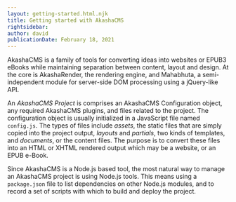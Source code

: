 ```yaml
---
layout: getting-started.html.njk
title: Getting started with AkashaCMS
rightsidebar:
author: david
publicationDate: February 18, 2021
---
```


AkashaCMS is a family of tools for converting ideas into websites or EPUB3 eBooks while maintaining separation between content, layout and design.  At the core is AkashaRender, the rendering engine, and Mahabhuta, a semi-independent module for server-side DOM processing using a jQuery-like API.

An _AkashaCMS Project_ is comprises an AkashaCMS Configuration object, any required AkashaCMS plugins, and files related to the project.  The configuration object is usually initialized in a JavaScript file named `config.js`.  The types of files include _assets_, the static files that are simply copied into the project output, _layouts_ and _partials_, two kinds of templates, and _documents_, or the content files.  The purpose is to convert these files into an HTML or XHTML rendered output which may be a website, or an EPUB e-Book.

Since AkashaCMS is a Node.js based tool, the most natural way to manage an AkashaCMS project is using Node.js tools.  This means using a `package.json` file to list dependencies on other Node.js modules, and to record a set of scripts with which to build and deploy the project.
